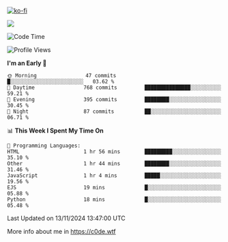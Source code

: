 [![ko-fi](https://ko-fi.com/img/githubbutton_sm.svg)](https://ko-fi.com/Z8Z4Y2LKX)

<a href="https://wakatime.com"><img src="https://wakatime.com/share/@c0dezin/b7f18a7c-ab3a-40b8-8bc7-b1b7bf71f1d6.svg" /></a>

<!--START_SECTION:waka-->
![Code Time](http://img.shields.io/badge/Code%20Time-144%20hrs%206%20mins-blue)

![Profile Views](http://img.shields.io/badge/Profile%20Views-1-blue)

**I'm an Early 🐤** 

```text
🌞 Morning                47 commits          █░░░░░░░░░░░░░░░░░░░░░░░░   03.62 % 
🌆 Daytime                768 commits         ███████████████░░░░░░░░░░   59.21 % 
🌃 Evening                395 commits         ████████░░░░░░░░░░░░░░░░░   30.45 % 
🌙 Night                  87 commits          ██░░░░░░░░░░░░░░░░░░░░░░░   06.71 % 
```


📊 **This Week I Spent My Time On** 

```text
💬 Programming Languages: 
HTML                     1 hr 56 mins        █████████░░░░░░░░░░░░░░░░   35.10 % 
Other                    1 hr 44 mins        ████████░░░░░░░░░░░░░░░░░   31.46 % 
JavaScript               1 hr 4 mins         █████░░░░░░░░░░░░░░░░░░░░   19.56 % 
EJS                      19 mins             █░░░░░░░░░░░░░░░░░░░░░░░░   05.88 % 
Python                   18 mins             █░░░░░░░░░░░░░░░░░░░░░░░░   05.48 % 
```


 Last Updated on 13/11/2024 13:47:00 UTC
<!--END_SECTION:waka-->

More info about me in https://c0de.wtf
